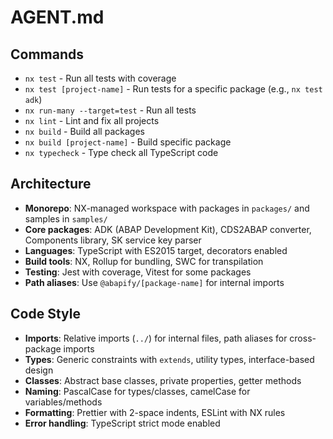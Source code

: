 # AGENT.md

## Commands

- `nx test` - Run all tests with coverage
- `nx test [project-name]` - Run tests for a specific package (e.g., `nx test adk`)
- `nx run-many --target=test` - Run all tests
- `nx lint` - Lint and fix all projects
- `nx build` - Build all packages
- `nx build [project-name]` - Build specific package
- `nx typecheck` - Type check all TypeScript code

## Architecture

- **Monorepo**: NX-managed workspace with packages in `packages/` and samples in `samples/`
- **Core packages**: ADK (ABAP Development Kit), CDS2ABAP converter, Components library, SK service key parser
- **Languages**: TypeScript with ES2015 target, decorators enabled
- **Build tools**: NX, Rollup for bundling, SWC for transpilation
- **Testing**: Jest with coverage, Vitest for some packages
- **Path aliases**: Use `@abapify/[package-name]` for internal imports

## Code Style

- **Imports**: Relative imports (`../`) for internal files, path aliases for cross-package imports
- **Types**: Generic constraints with `extends`, utility types, interface-based design
- **Classes**: Abstract base classes, private properties, getter methods
- **Naming**: PascalCase for types/classes, camelCase for variables/methods
- **Formatting**: Prettier with 2-space indents, ESLint with NX rules
- **Error handling**: TypeScript strict mode enabled
